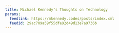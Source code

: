 ```yaml
---
title: Michael Kennedy's Thoughts on Technology
params:
  feedlink: https://mkennedy.codes/posts/index.xml
  feedid: 29ac709a59f55dfe92d49d13e7a9736b
---
```

